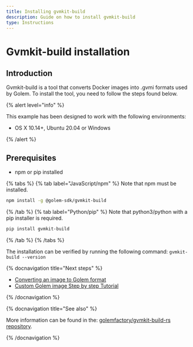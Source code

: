 ```yaml
---
title: Installing gvmkit-build
description: Guide on how to install gvmkit-build
type: Instructions
---
```


# Gvmkit-build installation

## Introduction

Gvmkit-build is a tool that converts Docker images into .gvmi formats used by Golem. To install the tool, you need to follow the steps found below.

{% alert level="info" %}

This example has been designed to work with the following environments:

- OS X 10.14+, Ubuntu 20.04 or Windows

{% /alert %}

## Prerequisites

- npm or pip installed


{% tabs %}
{% tab label="JavaScript/npm" %}
Note that npm must be installed.
    
```bash
npm install -g @golem-sdk/gvmkit-build
```



{% /tab %}
{% tab label="Python/pip" %}
Note that python3/python with a pip installer is required.
    
```bash
pip install gvmkit-build
```

{% /tab %}
{% /tabs %}

The installation can be verified by running the following command: `gvmkit-build --version`


{% docnavigation title="Next steps" %}

- [Converting an image to Golem format](/docs/creators/javascript/examples/tools/converting-docker-image-to-golem-format)
- [Custom Golem image Step by step Tutorial](/docs/creators/javascript/tutorials/building-custom-image)

{% /docnavigation %}

{% docnavigation title="See also" %}

More information can be found in the: [golemfactory/gvmkit-build-rs repository](https://github.com/golemfactory/gvmkit-build-rs).

{% /docnavigation %}

 